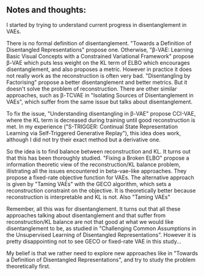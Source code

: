 ## Notes and thoughts:

I started by trying to understand current progress in disentanglement in VAEs.

There is no formal definition of disentanglement. "Towards a Definition of Disentangled Representations" propose one. Otherwise, "β-VAE: Learning Basic Visual Concepts with a Constrained Variational Framework" propose β-VAE which puts less weight on the KL term of ELBO which encourages disentanglement, and also proposes a metric. 
However in practice it does not really work as the reconstruction is often very bad. "Disentangling by Factorising" propose a better disentanglement and better metrics. But it doesn't solve the problem of reconstruction.
There are other similar approaches, such as β-TCVAE in "Isolating Sources of Disentanglement in VAEs", which suffer from the same issue but talks about disentanglement.

To fix the issue, "Understanding disentangling in β-VAE" propose CCI-VAE, where the KL term is decreased during training until good reconstruction is met. In my experience ("S-TRIGGER: Continual State Representation Learning via Self-Triggered Generative Replay"), this idea does work, although I did not try their exact method but a derivative one.

So the idea is to find balance between reconstruction and KL. It turns out that this has been thoroughly studied. "Fixing a Broken ELBO" propose a information theoretic view of the reconstruction/KL balance problem, illistrating all the issues encountered in beta-vae-like approaches. They propose a fixed-rate objective function for VAEs.
The alternative approach is given by "Taming VAEs" with the GECO algorithm, which sets a reconstruction constraint on the objective. It is theoretically better because reconstruction is interpretable and KL is not. Also "Taming VAEs" 

Remember, all this was for disentanglement. It turns out that all these approaches talking about disentanglement and that suffer from reconstruction/KL balance are not that good at what we would like disentanglement to be, as studied in "Challenging Common Assumptions in the Unsupervised Learning of Disentangled Representations".  However it is pretty disappointing not to see GECO or fixed-rate VAE in this study...

My belief is that we rather need to explore new approaches like in "Towards a Definition of Disentangled Representations", and try to study the problem theoretically first.
